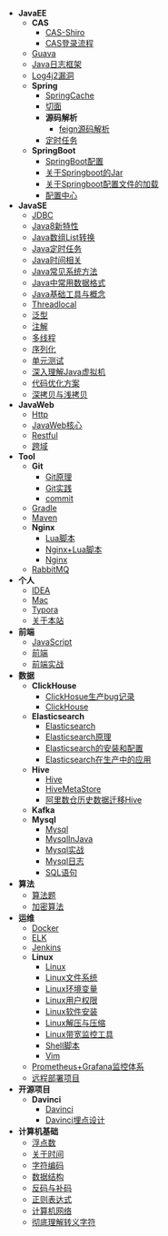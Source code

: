 - **JavaEE**
    - **CAS**
      - [CAS-Shiro](JavaEE/CAS/CAS-Shiro.md)
      - [CAS登录流程](JavaEE/CAS/CAS登录流程.md)
    - [Guava](JavaEE/Guava.md)
    - [Java日志框架](JavaEE/Java日志框架.md)
    - [Log4j2漏洞](JavaEE/Log4j2漏洞.md)
    - **Spring**
      - [SpringCache](JavaEE/Spring/SpringCache.md)
      - [切面](JavaEE/Spring/切面.md)
      - **源码解析**
        - [feign源码解析](JavaEE/Spring/源码解析/feign源码解析.md)
      - [定时任务](JavaEE/Spring/定时任务.md)
    - **SpringBoot**
      - [SpringBoot配置](JavaEE/SpringBoot/SpringBoot配置.md)
      - [关于Springboot的Jar](JavaEE/SpringBoot/关于Springboot的Jar.md)
      - [关于Springboot配置文件的加载](JavaEE/SpringBoot/关于Springboot配置文件的加载.md)
      - [配置中心](JavaEE/SpringBoot/配置中心.md)
- **JavaSE**
    - [JDBC](JavaSE/JDBC.md)
    - [Java8新特性](JavaSE/Java8新特性.md)
    - [Java数组List转换](JavaSE/Java数组List转换.md)
    - [Java定时任务](JavaSE/Java定时任务.md)
    - [Java时间相关](JavaSE/Java时间相关.md)
    - [Java常见系统方法](JavaSE/Java常见系统方法.md)
    - [Java中常用数据格式](JavaSE/Java中常用数据格式.md)
    - [Java基础工具与概念](JavaSE/Java基础工具与概念.md)
    - [Threadlocal](JavaSE/Threadlocal.md)
    - [泛型](JavaSE/泛型.md)
    - [注解](JavaSE/注解.md)
    - [多线程](JavaSE/多线程.md)
    - [序列化](JavaSE/序列化.md)
    - [单元测试](JavaSE/单元测试.md)
    - [深入理解Java虚拟机](JavaSE/深入理解Java虚拟机.md)
    - [代码优化方案](JavaSE/代码优化方案.md)
    - [深拷贝与浅拷贝](JavaSE/深拷贝与浅拷贝.md)
- **JavaWeb**
    - [Http](JavaWeb/Http.md)
    - [JavaWeb核心](JavaWeb/JavaWeb核心.md)
    - [Restful](JavaWeb/Restful.md)
    - [跨域](JavaWeb/跨域.md)
- **Tool**
    - **Git**
      - [Git原理](Tool/Git/Git原理.md)
      - [Git实践](Tool/Git/Git实践.md)
      - [commit](Tool/Git/commit.md)
    - [Gradle](Tool/Gradle.md)
    - [Maven](Tool/Maven.md)
    - **Nginx**
      - [Lua脚本](Tool/Nginx/Lua脚本.md)
      - [Nginx+Lua脚本](Tool/Nginx/Nginx+Lua脚本.md)
      - [Nginx](Tool/Nginx/Nginx.md)
    - [RabbitMQ](Tool/RabbitMQ.md)
- **个人**
    - [IDEA](个人/IDEA.md)
    - [Mac](个人/Mac.md)
    - [Typora](个人/Typora.md)
    - [关于本站](个人/关于本站.md)
- **前端**
    - [JavaScript](前端/JavaScript.md)
    - [前端](前端/前端.md)
    - [前端实战](前端/前端实战.md)
- **数据**
    - **ClickHouse**
      - [ClickHosue生产bug记录](数据/ClickHouse/ClickHosue生产bug记录.md)
      - [ClickHouse](数据/ClickHouse/ClickHouse.md)
    - **Elasticsearch**
      - [Elasticsearch](数据/Elasticsearch/Elasticsearch.md)
      - [Elasticsearch原理](数据/Elasticsearch/Elasticsearch原理.md)
      - [Elasticsearch的安装和配置](数据/Elasticsearch/Elasticsearch的安装和配置.md)
      - [Elasticsearch在生产中的应用](数据/Elasticsearch/Elasticsearch在生产中的应用.md)
    - **Hive**
      - [Hive](数据/Hive/Hive.md)
      - [HiveMetaStore](数据/Hive/HiveMetaStore.md)
      - [阿里数仓历史数据迁移Hive](数据/Hive/阿里数仓历史数据迁移Hive.md)
    - **Kafka**
    - **Mysql**
      - [Mysql](数据/Mysql/Mysql.md)
      - [MysqlInJava](数据/Mysql/MysqlInJava.md)
      - [Mysql实战](数据/Mysql/Mysql实战.md)
      - [Mysql日志](数据/Mysql/Mysql日志.md)
      - [SQL语句](数据/Mysql/SQL语句.md)
- **算法**
    - [算法题](算法/算法题.md)
    - [加密算法](算法/加密算法.md)
- **运维**
    - [Docker](运维/Docker.md)
    - [ELK](运维/ELK.md)
    - [Jenkins](运维/Jenkins.md)
    - **Linux**
      - [Linux](运维/Linux/Linux.md)
      - [Linux文件系统](运维/Linux/Linux文件系统.md)
      - [Linux环境变量](运维/Linux/Linux环境变量.md)
      - [Linux用户权限](运维/Linux/Linux用户权限.md)
      - [Linux软件安装](运维/Linux/Linux软件安装.md)
      - [Linux解压与压缩](运维/Linux/Linux解压与压缩.md)
      - [Linux带宽监控工具](运维/Linux/Linux带宽监控工具.md)
      - [Shell脚本](运维/Linux/Shell脚本.md)
      - [Vim](运维/Linux/Vim.md)
    - [Prometheus+Grafana监控体系](运维/Prometheus+Grafana监控体系.md)
    - [远程部署项目](运维/远程部署项目.md)
- **开源项目**
    - **Davinci**
      - [Davinci](开源项目/Davinci/Davinci.md)
      - [Davinci埋点设计](开源项目/Davinci/Davinci埋点设计.md)
- **计算机基础**
    - [浮点数](计算机基础/浮点数.md)
    - [关于时间](计算机基础/关于时间.md)
    - [字符编码](计算机基础/字符编码.md)
    - [数据结构](计算机基础/数据结构.md)
    - [反码与补码](计算机基础/反码与补码.md)
    - [正则表达式](计算机基础/正则表达式.md)
    - [计算机网络](计算机基础/计算机网络.md)
    - [彻底理解转义字符](计算机基础/彻底理解转义字符.md)

